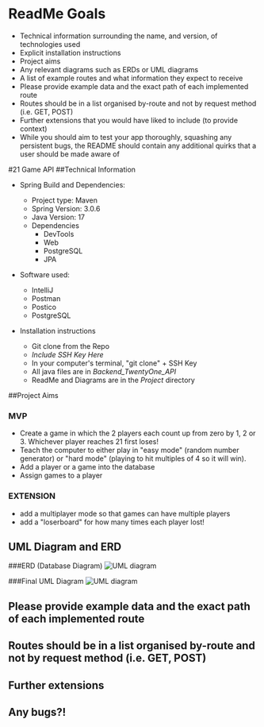 # ReadMe Goals
* Technical information surrounding the name, and version, of technologies used
* Explicit installation instructions
* Project aims
* Any relevant diagrams such as ERDs or UML diagrams
* A list of example routes and what information they expect to receive
* Please provide example data and the exact path of each implemented route
* Routes should be in a list organised by-route and not by request method (i.e. GET, POST)
* Further extensions that you would have liked to include (to provide context)
* While you should aim to test your app thoroughly, squashing any persistent bugs, the README should contain any additional quirks that a user should be made aware of


#21 Game API
##Technical Information

* Spring Build and Dependencies: 
	* Project type: Maven	
	* Spring Version: 3.0.6
	* Java Version: 17
	* Dependencies
		* DevTools
		* Web
		* PostgreSQL
		* JPA

* Software used: 
	* IntelliJ
	* Postman
	* Postico
	* PostgreSQL

* Installation instructions
	* Git clone from the Repo 
	* *Include SSH Key Here*
	* In your computer's terminal, "git clone" + SSH Key
	* All java files are in *Backend_TwentyOne_API*	
	* ReadMe and Diagrams are in the *Project* directory	



##Project Aims
 
### MVP

* Create a game in which the 2 players each count up from zero by 1, 2 or 3. Whichever player reaches 21 first loses!
* Teach the computer to either play in "easy mode" (random number generator) or "hard mode" (playing to hit multiples of 4 so it will win).
* Add a player or a game into the database
* Assign games to a player

### EXTENSION
* add a multiplayer mode so that games can have multiple players
* add a "loserboard" for how many times each player lost!
  
## UML Diagram and ERD

###ERD (Database Diagram)
![UML diagram](http://raw.githubusercontent.com/williamdorling/Backend_TwentyOne_API/main/TwentyOneERD.png)

###Final UML Diagram
![UML diagram](https://raw.githubusercontent.com/williamdorling/Backend_TwentyOne_API/main/TwentyOneUML.png)


## Please provide example data and the exact path of each implemented route

## Routes should be in a list organised by-route and not by request method (i.e. GET, POST)


## Further extensions 

## Any bugs?!